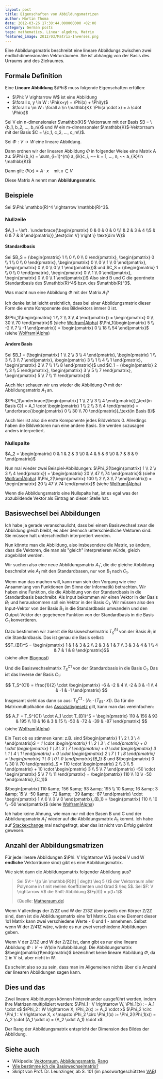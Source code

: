 ```yaml
---
layout: post
title: Eigenschaften von Abbildungsmatrizen
author: Martin Thoma
date: 2012-03-26 17:30:44.000000000 +02:00
category: German posts
tags: mathematics, Linear algebra, Matrix
featured_image: 2012/03/Matrix-Inverses.png
---
```

Eine Abbildungsmatrix beschreibt eine lineare Abbildungs zwischen zwei endlichdimensionalen Vektorr&auml;umen. Sie ist abh&auml;ngig von der Basis des Urraums und des Zielraumes.
<h2>Formale Definition</h2>
<div class="definition">Eine <strong>Lineare Abbildung</strong> $\Phi$ muss folgende Eigenschaften erf&uuml;llen:
<ul>
	<li>$\Phi: V \rightarrow W$ ist eine Abbildung</li>
	<li>$\forall x, y \in W : \Phi(x+y) = \Phi(x) + \Phi(y)$</li>
	<li>$\forall x \in W : \forall a \in \mathbb{K}: \Phi(a \cdot x) = a \cdot \Phi(x)$</li>
</ul>
</div>
Sei V ein n-dimensionaler $\mathbb{K}$-Vektorraum mit der Basis $B = \{b_1, b_2, ..., b_n\}$ und W ein m-dimensonaler $\mathbb{K}$-Vektorraum mit der Basis $C = \{c_1, c_2, ..., c_m\}$.
<div class="definition">

Sei $\Phi:V \rightarrow W$ eine lineare Abbildung.

Dann ordnen wir der linearen Abbildung $\Phi$ in folgender Weise eine Matrix A zu:
$\Phi (b_k) = \sum_{i=1}^{m} a_{ik}c_i, ~~ k = 1, ..., n, ~~ a_{ik}\in \mathbb{K}$

Dann gilt:
$\Phi(x) = A \cdot x ~~~\text{ mit } x \in V$

Diese Matrix A nennt man <strong>Abbildungsmatrix</strong>.

</div>
<h2>Beispiele</h2>
Sei $\Phi: \mathbb{R}^4 \rightarrow \mathbb{R}^3$.
<h3>Nullzeile</h3>
$A_1 = \left . \underbrace{\begin{pmatrix} 0 &amp; 0 &amp; 0 &amp; 0 \\1 &amp; 2 &amp; 3 &amp; 4 \\5 &amp; 6 &amp; 7 &amp; 8 \end{pmatrix}}_\text{dim V} \right \} \text{dim W}$
<h4>Standardbasis</h4>
Sei $B_S = (\begin{pmatrix} 1 \\ 0 \\ 0 \\ 0 \end{pmatrix}, \begin{pmatrix} 0 \\ 1 \\ 0 \\ 0 \end{pmatrix}, \begin{pmatrix} 0 \\ 0 \\ 1 \\ 0 \end{pmatrix}, \begin{pmatrix} 0 \\ 0 \\ 0 \\ 1 \end{pmatrix})$ und
$C_S = (\begin{pmatrix} 1 \\ 0 \\ 0 \end{pmatrix}, \begin{pmatrix} 0 \\ 1 \\ 0 \end{pmatrix}, \begin{pmatrix} 0 \\ 0 \\ 1 \end{pmatrix})$
Also sind B und C die geordnete Standardbasis des $\mathbb{R}^4$ bzw. des $\mathbb{R}^3$.

Was macht nun eine Abbildung $\Phi$ mit der Matrix $A_1$?

Ich denke ist ist leicht ersichtlich, dass bei einer Abbildungsmatrix dieser Form die erste Komponente des Bildvektors immer 0 ist.

$\Phi_1(\begin{pmatrix} 1 \\ 2 \\ 3 \\ 4 \end{pmatrix}) = \begin{pmatrix} 0 \\ 30 \\ 70 \end{pmatrix}$ (siehe <a href="http://www.wolframalpha.com/input/?i=%7B%7B0%2C0%2C0%2C0%7D%2C%7B1%2C2%2C3%2C4%7D%2C%7B5%2C6%2C7%2C8%7D%7D.%7B%7B1%7D%2C%7B2%7D%2C%7B3%7D%2C%7B4%7D%7D">Wolfram|Alpha</a>)
$\Phi_1(\begin{pmatrix} 5 \\ -2 \\ 7 \\ -1 \end{pmatrix}) = \begin{pmatrix} 0 \\ 18 \\ 54 \end{pmatrix}$ (siehe <a href="http://www.wolframalpha.com/input/?i=%7B%7B0%2C0%2C0%2C0%7D%2C%7B1%2C2%2C3%2C4%7D%2C%7B5%2C6%2C7%2C8%7D%7D.%7B%7B5%7D%2C%7B-2%7D%2C%7B7%7D%2C%7B-1%7D%7D">Wolfram|Alpha</a>)
<h4>Andere Basis</h4>
Sei $B_1 = (\begin{pmatrix} 1 \\ 2 \\ 3 \\ 4 \end{pmatrix}, \begin{pmatrix} 1 \\ 3 \\ 3 \\ 7 \end{pmatrix}, \begin{pmatrix} 3 \\ 1 \\ 4 \\ 1 \end{pmatrix}, \begin{pmatrix} 2 \\ 7 \\ 1 \\ 8 \end{pmatrix})$ und
$C_1 = (\begin{pmatrix} 2 \\ 3 \\ 5 \end{pmatrix}, \begin{pmatrix} 3 \\ 5 \\ 7 \end{pmatrix}, \begin{pmatrix} 5 \\ 7 \\ 11 \end{pmatrix})$

Auch hier schauen wir uns wieder die Abbildung $\Phi$ mit der Abbildungsmatrix $A_1$ an.

$\Phi_1(\underbrace{\begin{pmatrix} 1 \\ 2 \\ 3 \\ 4 \end{pmatrix}}_\text{in Basis C}) = A_1 \cdot \begin{pmatrix} 1 \\ 2 \\ 3 \\ 4 \end{pmatrix} = \underbrace{\begin{pmatrix} 0 \\ 30 \\ 70 \end{pmatrix}}_\text{in Basis B}$

Auch hier ist also die erste Komponente jedes Bildvektors 0. Allerdings haben die Bildvektoren nun eine andere Basis. Sie werden sozusagen anders interpretiert.
<h3>Nullspalte</h3>
$A_2 = \begin{pmatrix} 0 &amp; 1 &amp; 2 &amp; 3 \\0 &amp; 4 &amp; 5 &amp; 6 \\0 &amp; 7 &amp; 8 &amp; 9 \end{pmatrix}$

Nun mal wieder zwei Beispiel-Abbildungen:
$\Phi_2(\begin{pmatrix} 1 \\ 2 \\ 3 \\ 4 \end{pmatrix}) = \begin{pmatrix} 20 \\ 47 \\ 74 \end{pmatrix}$ (siehe <a href="http://www.wolframalpha.com/input/?i=%7B%7B0%2C1%2C2%2C3%7D%2C%7B0%2C4%2C5%2C6%7D%2C%7B0%2C7%2C8%2C9%7D%7D.%7B%7B1%7D%2C%7B2%7D%2C%7B3%7D%2C%7B4%7D%7D">Wolfram|Alpha</a>)
$\Phi_2(\begin{pmatrix} 100 \\ 2 \\ 3 \\ 7 \end{pmatrix}) = \begin{pmatrix} 20 \\ 47 \\ 74 \end{pmatrix}$ (siehe <a href="http://www.wolframalpha.com/input/?i=%7B%7B0%2C1%2C2%2C3%7D%2C%7B0%2C4%2C5%2C6%7D%2C%7B0%2C7%2C8%2C9%7D%7D.%7B%7B100%7D%2C%7B2%7D%2C%7B3%7D%2C%7B4%7D%7D">Wolfram|Alpha</a>)

Wenn die Abbildungsmatrix eine Nullspalte hat, ist es egal was der abzubildende Vektor als Eintrag an dieser Stelle hat.
<h2>Basiswechsel bei Abbildungen</h2>
Ich habe ja gerade veranschaulicht, dass bei einem Basiswechsel zwar die Abbildung gleich bleibt, es aber dennoch unterschiedliche Vektoren sind. Sie m&uuml;ssen halt unterschiedlich interpretiert werden.

Nun k&ouml;nnte man die Abbildung, also insbesondere die Matrix, so &auml;ndern, dass die Vektoren, die man als "gleich" interpretieren w&uuml;rde, gleich abgebildet werden.

Wir suchen also eine neue Abbildungsmatrix $A_1'$, die die gleiche Abbildung beschreibt wie $A_1$ mit den Standardbasen, nur von $B_1$ nach $C_1$.

Wenn man das machen will, kann man sich den Vorgang wie eine Ansammlung von Funktionen (im Sinne der Informatik) betrachten. Wir haben eine Funktion, die die Abbildung von der Standardbasis in die Standardbasis beschreibt. Als Input bekommen wir einen Vektor in der Basis $B_1$ und herauskommen soll ein Vektor in der Basis $C_1$. Wir m&uuml;ssen also den Input-Vektor von der Basis $B_1$ in die Standardbasis umwandeln und den Output-Vektor der gegebenen Funktion von der Standardbasis in die Basis $C_1$ konvertieren.

Dazu bestimmen wir zuerst die Basiswechselmatrix $T_S^{B1}$ von der Basis $B_1$ in die Standardbasis. Das ist genau die Basis selbst:
$$T_{B1}^S = 
\begin{pmatrix} 
1 & 1 & 3 & 2 \\ 
2 & 3 & 1 & 7 \\ 
3 & 3 & 4 & 1 \\ 
4 & 7 & 1 & 8 
\end{pmatrix}$$ (siehe alten <a title="Wie bestimme ich die Basiswechselmatrix?" href="../wie-bestimme-ich-die-basiswechselmatrix/">Blogpost</a>)

Und die Basiswechselmatrix $T_S^{C1}$ von der Standardbasis in die Basis $C_1$. Das ist das Inverse der Basis $C_1$:

$$
T_S^{C1} = \frac{1}{2} \cdot 
\begin{pmatrix} 
-6 & -2 & 4 \\ 
-2 &  3 & -1 \\ 
4  & -1 & -1 
\end{pmatrix}
$$

Insgesamt sieht das dann so aus: $T_S^{C1} \cdot (A_1 \cdot (T_{B1} \cdot x))$. Da f&uuml;r die Matrixmultiplikation das <a href="http://de.wikipedia.org/wiki/Assoziativgesetz">Assoziativgesetz</a> gilt, kann man das vereinfachen:

$$
A_1′ = T_S^{C1} \cdot A_1 \cdot T_{B1}^S = 
\begin{pmatrix} 
110 & 156 &  93 & 195 \\ 
 10 &  16 &   3 &  15 \\ 
-50 & -72 & -39 & -87 
\end{pmatrix}
$$ (siehe <a href="http://www.wolframalpha.com/input/?i=%7B%7B-3%2C+-1%2C+2%7D%2C+%7B-1%2C+3%2F2%2C+-1%2F2%7D%2C+%7B2%2C+-1%2F2%2C+-1%2F2%7D%7D+*+%7B%7B0%2C0%2C0%2C0%7D%2C%7B1%2C2%2C3%2C4%7D%2C%7B5%2C6%2C7%2C8%7D%7D+*+%7B%7B1%2C1%2C3%2C2%7D%2C%7B2%2C3%2C1%2C7%7D%2C%7B3%2C3%2C4%2C1%7D%2C%7B4%2C7%2C1%2C8%7D%7D">Wolfram|Alpha</a>)

Ein Test ob es stimmen kann:
z.B. sind $\begin{pmatrix} 1 \\ 2 \\ 3 \\ 4 \end{pmatrix}_S = 1 \cdot \begin{pmatrix} 1 \\ 2 \\ 3 \\ 4 \end{pmatrix} + 0 \cdot \begin{pmatrix} 1 \\ 3 \\ 3 \\ 7 \end{pmatrix} + 0 \cdot \begin{pmatrix} 3 \\ 1 \\ 4 \\ 1 \end{pmatrix} + 0 \cdot \begin{pmatrix} 2 \\ 7 \\ 1 \\ 8 \end{pmatrix} = \begin{pmatrix} 1 \\ 0 \\ 0 \\ 0 \end{pmatrix}_{B_1} $ und
$\begin{pmatrix} 0 \\ 30 \\ 70 \end{pmatrix}_S = 110 \cdot \begin{pmatrix} 2 \\ 3 \\ 5 \end{pmatrix} + 10 \cdot \begin{pmatrix} 3 \\ 5 \\ 7 \end{pmatrix} -50 \cdot \begin{pmatrix} 5 \\ 7 \\ 11 \end{pmatrix} = \begin{pmatrix} 110 \\ 10 \\ -50 \end{pmatrix}_{C_1}$

$\begin{pmatrix}
110 &amp; 156 &amp; 93 &amp; 195 \\
10 &amp; 16 &amp; 3 &amp; 15 \\
-50 &amp; -72 &amp; -39 &amp; -87
\end{pmatrix} \cdot \begin{pmatrix} 1 \\ 0 \\ 0 \\ 0 \end{pmatrix}_{B_1} = \begin{pmatrix} 110 \\ 10 \\ -50 \end{pmatrix}$ (siehe <a href="http://www.wolframalpha.com/input/?i=%7B%7B110%2C+156%2C+93%2C+195%7D%2C+%7B10%2C+16%2C+3%2C+15%7D%2C+%7B-50%2C+-72%2C+-39%2C+-87%7D%7D+*+%7B%7B1%7D%2C%7B0%7D%2C%7B0%7D%2C%7B0%7D%7D">Wolfram|Alpha</a>)

Ich habe keine Ahnung, wie man nur mit den Basen B und C und der Abbildungsmatrix $A_1'$ wieder auf die Abbildungsmatrix $A_1$ kommt. Ich habe auf <a title="How can I determinate the bases for the most simple representation of a linear transformation?" href="http://math.stackexchange.com/q/123495/6876">Stackexchange</a> mal nachgefragt, aber das ist nicht von Erfolg gekr&ouml;nt gewesen.
<h2>Anzahl der Abbildungsmatrizen</h2>
F&uuml;r jede lineare Abbildungen $\Phi: V \rightarrow W$ (wobei V und W <strong>endliche</strong> Vektorr&auml;ume sind) gibt es eine Abbildungsmatrix.

Wie sieht dann die Abbildungsmatrix folgender Abbildung aus?
<blockquote>Sei $V:= \{p \in \mathbb{R}[t] | deg(t) \leq 5 \}$ der Vektorraum aller Polynome in t mit reellen Koeffizienten und Grad $ \leq 5$.
Sei $F: V \rightarrow V$ die Shift-Abbildung $(Fp)(t) = p(t+1)$
<p class="quote-source">(Quelle: <a href="http://matheraum.de/forum/Shift-Abbildung/t463098">Matheraum.de</a>)</p>
</blockquote>

Wenn V allerdings der $\mathbb{Z}/ 2 \mathbb{Z}$ und W der $\mathbb{Z}/ 3 \mathbb{Z}$ &uuml;ber jeweils den K&ouml;rper $\mathbb{Z}/ 2 \mathbb{Z}$ sind, dann ist die Abbildungsmatrix eine 1x1 Matrix. Das eine Element dieser 1x1 Matrix kann zwei verschiedene Werte - 0 und 1 - annehmen. Selbst wenn W der $\mathbb{Z}/ 41 \mathbb{Z}$ w&auml;re, w&uuml;rde es nur zwei verschiedene Abbildungen geben.

Wenn V der $\mathbb{Z}/ 3 \mathbb{Z}$ und W der $\mathbb{Z}/ 2 \mathbb{Z}$ ist, dann gibt es nur eine lineare Abbildung $\Phi: V \rightarrow W$(die Nullabbildung).
Die Abbildungsmatrix $\begin{pmatrix}1\end{pmatrix}$ bezeichnet keine lineare Abbildung $\Phi$, da 2 in V ist, aber nicht in W.

Es scheint also so zu sein, dass man im Allgemeinen nichts &uuml;ber die Anzahl der linearen Abbildungen sagen kann.
<h2>Dies und das</h2>
Zwei lineare Abbildungen k&ouml;nnen hintereinander ausgef&uuml;hrt werden, indem ihre Matrizen multipliziert werden:
$\Phi_1 : V \rightarrow W, \Phi_1(x) := A_1 \cdot x$
$\Phi_2 : W \rightarrow X, \Phi_2(x) := A_2 \cdot x$
$\Phi_2 \circ \Phi_1 : V \rightarrow X, x \mapsto \Phi_2 \circ \Phi_1(x) := \Phi_2(\Phi_1(x)) = A_2 \cdot (A_1 \cdot x) = (A_2 \cdot A_1) \cdot x$

Der Rang der Abbildungsmatrix entspricht der Dimension des Bildes der Abbildung.
<h2>Siehe auch</h2>
<ul>
	<li>Wikipedia: <a href="http://de.wikipedia.org/wiki/Vektorraum">Vektorraum</a>, <a href="http://de.wikipedia.org/wiki/Abbildungsmatrix">Abbildungsmatrix</a>, <a href="http://de.wikipedia.org/wiki/Rang_(Mathematik)">Rang</a></li>
	<li><a title="Wie bestimme ich die Basiswechselmatrix?" href="../wie-bestimme-ich-die-basiswechselmatrix/">Wie bestimme ich die Basiswechselmatrix?</a></li>
	<li>Skript von Prof. Dr. Leunzinger, ab S. 101 (im passwortgesch&uuml;tzten <a href="https://studium.kit.edu/sites/vab/0x869D2B3648EA0D498D68FE4A6098E555/Vorlesungsunterlagen/Forms/AllItems.aspx">VAB</a>)</li>
</ul>
